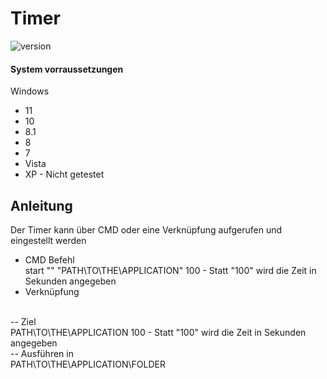 # Timer
![version](https://img.shields.io/badge/Version-1.0.1-green)
<br>
#### System vorraussetzungen

Windows
- 11
- 10
- 8.1
- 8
- 7
- Vista
- XP - Nicht getestet


## Anleitung
Der Timer kann über CMD oder eine Verknüpfung aufgerufen und eingestellt werden
- CMD Befehl
<br>start "" "PATH\TO\THE\APPLICATION" 100 - Statt "100" wird die Zeit in Sekunden angegeben
- Verknüpfung
<br>
     -- Ziel
<br>        PATH\TO\THE\APPLICATION 100 - Statt "100" wird die Zeit in Sekunden angegeben
<br>
      -- Ausführen in
<br>       PATH\TO\THE\APPLICATION\FOLDER
